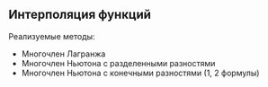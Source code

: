 ## Интерполяция функций
Реализуемые методы: 

- Многочлен Лагранжа
- Многочлен Ньютона с разделенными разностями
- Многочлен Ньютона с конечными разностями (1, 2 формулы)
